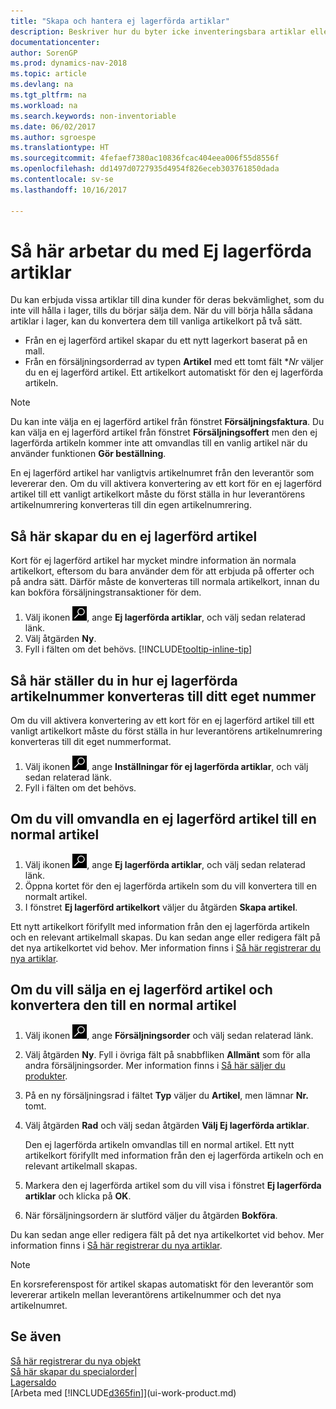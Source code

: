 ```yaml
---
title: "Skapa och hantera ej lagerförda artiklar"
description: Beskriver hur du byter icke inventeringsbara artiklar eller artiklar som inte finns kvar i lagret.
documentationcenter: 
author: SorenGP
ms.prod: dynamics-nav-2018
ms.topic: article
ms.devlang: na
ms.tgt_pltfrm: na
ms.workload: na
ms.search.keywords: non-inventoriable
ms.date: 06/02/2017
ms.author: sgroespe
ms.translationtype: HT
ms.sourcegitcommit: 4fefaef7380ac10836fcac404eea006f55d8556f
ms.openlocfilehash: dd1497d0727935d4954f826eceb303761850dada
ms.contentlocale: sv-se
ms.lasthandoff: 10/16/2017

---
```

# <a name="how-to-work-with-nonstock-items"></a>Så här arbetar du med Ej lagerförda artiklar
Du kan erbjuda vissa artiklar till dina kunder för deras bekvämlighet, som du inte vill hålla i lager, tills du börjar sälja dem. När du vill börja hålla sådana artiklar i lager, kan du konvertera dem till vanliga artikelkort på två sätt.

* Från en ej lagerförd artikel skapar du ett nytt lagerkort baserat på en mall.
* Från en försäljningsorderrad av typen **Artikel** med ett tomt fält **Nr* väljer du en ej lagerförd artikel. Ett artikelkort automatiskt för den ej lagerförda artikeln.

> [!NOTE]  
>   Du kan inte välja en ej lagerförd artikel från fönstret **Försäljningsfaktura**. Du kan välja en ej lagerförd artikel från fönstret **Försäljningsoffert** men den ej lagerförda artikeln kommer inte att omvandlas till en vanlig artikel när du använder funktionen **Gör beställning**.

En ej lagerförd artikel har vanligtvis artikelnumret från den leverantör som levererar den. Om du vill aktivera konvertering av ett kort för en ej lagerförd artikel till ett vanligt artikelkort måste du först ställa in hur leverantörens artikelnumrering konverteras till din egen artikelnumrering.   

## <a name="to-create-a-nonstock-item"></a>Så här skapar du en ej lagerförd artikel
Kort för ej lagerförd artikel har mycket mindre information än normala artikelkort, eftersom du bara använder dem för att erbjuda på offerter och på andra sätt. Därför måste de konverteras till normala artikelkort, innan du kan bokföra försäljningstransaktioner för dem.

1. Välj ikonen ![Söka efter sida eller rapport](media/ui-search/search_small.png "ikonen Söka efter sida eller rapport"), ange **Ej lagerförda artiklar**, och välj sedan relaterad länk.
2. Välj åtgärden **Ny**.
3. Fyll i fälten om det behövs. [!INCLUDE[tooltip-inline-tip](includes/tooltip-inline-tip_md.md)]

## <a name="to-set-up-how-nonstock-item-numbers-are-converted-to-your-own-numbering"></a>Så här ställer du in hur ej lagerförda artikelnummer konverteras till ditt eget nummer
Om du vill aktivera konvertering av ett kort för en ej lagerförd artikel till ett vanligt artikelkort måste du först ställa in hur leverantörens artikelnumrering konverteras till dit eget nummerformat.

1. Välj ikonen ![Söka efter sida eller rapport](media/ui-search/search_small.png "ikonen Söka efter sida eller rapport"), ange **Inställningar för ej lagerförda artiklar**, och välj sedan relaterad länk.
2. Fyll i fälten om det behövs.

## <a name="to-convert-a-nonstock-item-to-a-normal-item"></a>Om du vill omvandla en ej lagerförd artikel till en normal artikel
1. Välj ikonen ![Söka efter sida eller rapport](media/ui-search/search_small.png "ikonen Söka efter sida eller rapport"), ange **Ej lagerförda artiklar**, och välj sedan relaterad länk.
2. Öppna kortet för den ej lagerförda artikeln som du vill konvertera till en normalt artikel.
3. I fönstret **Ej lagerförd artikelkort** väljer du åtgärden **Skapa artikel**.

Ett nytt artikelkort förifyllt med information från den ej lagerförda artikeln och en relevant artikelmall skapas. Du kan sedan ange eller redigera fält på det nya artikelkortet vid behov. Mer information finns i [Så här registrerar du nya artiklar](inventory-how-register-new-items.md).

## <a name="to-sell-a-nonstock-item-and-convert-it-to-a-normal-item"></a>Om du vill sälja en ej lagerförd artikel och konvertera den till en normal artikel
1. Välj ikonen ![Söka efter sida eller rapport](media/ui-search/search_small.png "ikonen Söka efter sida eller rapport"), ange **Försäljningsorder** och välj sedan relaterad länk.
2. Välj åtgärden **Ny**. Fyll i övriga fält på snabbfliken **Allmänt** som för alla andra försäljningsorder. Mer information finns i [Så här säljer du produkter](sales-how-sell-products.md).
3. På en ny försäljningsrad i fältet **Typ** väljer du **Artikel**, men lämnar **Nr.** tomt.
4. Välj åtgärden **Rad** och välj sedan åtgärden **Välj Ej lagerförda artiklar**.

    Den ej lagerförda artikeln omvandlas till en normal artikel. Ett nytt artikelkort förifyllt med information från den ej lagerförda artikeln och en relevant artikelmall skapas.
5. Markera den ej lagerförda artikel som du vill visa i fönstret **Ej lagerförda artiklar** och klicka på **OK**.
6. När försäljningsordern är slutförd väljer du åtgärden **Bokföra**.

Du kan sedan ange eller redigera fält på det nya artikelkortet vid behov. Mer information finns i [Så här registrerar du nya artiklar](inventory-how-register-new-items.md).

> [!NOTE]  
>   En korsreferenspost för artikel skapas automatiskt för den leverantör som levererar artikeln mellan leverantörens artikelnummer och det nya artikelnumret.

## <a name="see-also"></a>Se även
[Så här registrerar du nya objekt](inventory-how-register-new-items.md)  
[Så här skapar du specialorder](sales-how-to-create-special-orders.md)|  
[Lagersaldo](inventory-manage-inventory.md)  
[Arbeta med [!INCLUDE[d365fin](includes/d365fin_md.md)]](ui-work-product.md)

